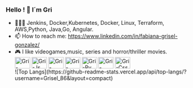 ### Hello ! 👋 I´m Gri 

- 👩🏻‍💻 Jenkins, Docker,Kubernetes, Docker, Linux, Terraform, AWS,Python, Java,Go, Angular.
- 📫 How to reach me: https://www.linkedin.com/in/fabiana-grisel-gonzalez/
- 🎮 I like videogames,music, series and horror/thriller movies.
  <div>
    <img align= "center" alt="Gri-Java" height="30" width="40" src="https://cdn.jsdelivr.net/gh/devicons/devicon/icons/java/java-plain.svg">
    <img align= "center" alt="Gri-Js" height="30" width="40" src="https://cdn.jsdelivr.net/gh/devicons/devicon/icons/javascript/javascript-original.svg">
    <img align= "center" alt="Gri-Node" height="30" width="40" src= "https://cdn.jsdelivr.net/gh/devicons/devicon/icons/nodejs/nodejs-original-wordmark.svg">
    <img align= "center" alt="Gri-React" height="30" width="40" src="https://cdn.jsdelivr.net/gh/devicons/devicon/icons/react/react-original.svg">
    <img align= "center" alt="Gri-Py" height="30" width="40" src="https://cdn.jsdelivr.net/gh/devicons/devicon/icons/python/python-original.svg">
    <img align= "center" alt="Gri-Html" height="30" width="40" src="https://cdn.jsdelivr.net/gh/devicons/devicon/icons/html5/html5-original.svg">
    <img align= "center" alt="Gri-Css" height="30" width="40" src="https://cdn.jsdelivr.net/gh/devicons/devicon/icons/css3/css3-plain.svg">
  </div>
  ![Top Langs](https://github-readme-stats.vercel.app/api/top-langs/?username=Grisel_86&layout=compact)

